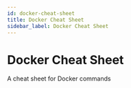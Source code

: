 ```yaml
---
id: docker-cheat-sheet
title: Docker Cheat Sheet
sidebar_label: Docker Cheat Sheet
---
```


# Docker Cheat Sheet

A cheat sheet for Docker commands
